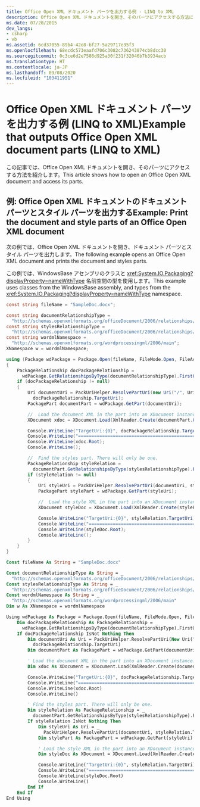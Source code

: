 ```yaml
---
title: Office Open XML ドキュメント パーツを出力する例 - LINQ to XML
description: Office Open XML ドキュメントを開き、そのパーツにアクセスする方法について学習します。
ms.date: 07/20/2015
dev_langs:
- csharp
- vb
ms.assetid: 6cd37055-89b4-42e8-bf27-5a29717e35f3
ms.openlocfilehash: 68ecdc573eaafd706c3082c736243874cb8dcc30
ms.sourcegitcommit: 0c3ce6d2e7586d925a30f231f32046b7b3934acb
ms.translationtype: HT
ms.contentlocale: ja-JP
ms.lasthandoff: 09/08/2020
ms.locfileid: "103411951"
---
```

# <a name="example-that-outputs-office-open-xml-document-parts-linq-to-xml"></a><span data-ttu-id="4d7f5-103">Office Open XML ドキュメント パーツを出力する例 (LINQ to XML)</span><span class="sxs-lookup"><span data-stu-id="4d7f5-103">Example that outputs Office Open XML document parts (LINQ to XML)</span></span>

<span data-ttu-id="4d7f5-104">この記事では、Office Open XML ドキュメントを開き、そのパーツにアクセスする方法を紹介します。</span><span class="sxs-lookup"><span data-stu-id="4d7f5-104">This article shows how to open an Office Open XML document and access its parts.</span></span>

## <a name="example-print-the-document-and-style-parts-of-an-office-open-xml-document"></a><span data-ttu-id="4d7f5-105">例: Office Open XML ドキュメントのドキュメント パーツとスタイル パーツを出力する</span><span class="sxs-lookup"><span data-stu-id="4d7f5-105">Example: Print the document and style parts of an Office Open XML document</span></span>

<span data-ttu-id="4d7f5-106">次の例では、Office Open XML ドキュメントを開き、ドキュメント パーツとスタイル パーツを出力します。</span><span class="sxs-lookup"><span data-stu-id="4d7f5-106">The following example opens an Office Open XML document and prints the document and styles parts.</span></span>

<span data-ttu-id="4d7f5-107">この例では、WindowsBase アセンブリのクラスと <xref:System.IO.Packaging?displayProperty=nameWithType> 名前空間の型を使用します。</span><span class="sxs-lookup"><span data-stu-id="4d7f5-107">This example uses classes from the WindowsBase assembly, and types from the <xref:System.IO.Packaging?displayProperty=nameWithType> namespace.</span></span>

```csharp
const string fileName = "SampleDoc.docx";

const string documentRelationshipType =
  "http://schemas.openxmlformats.org/officeDocument/2006/relationships/officeDocument";
const string stylesRelationshipType =
  "http://schemas.openxmlformats.org/officeDocument/2006/relationships/styles";
const string wordmlNamespace =
  "http://schemas.openxmlformats.org/wordprocessingml/2006/main";
XNamespace w = wordmlNamespace;

using (Package wdPackage = Package.Open(fileName, FileMode.Open, FileAccess.Read))
{
    PackageRelationship docPackageRelationship =
      wdPackage.GetRelationshipsByType(documentRelationshipType).FirstOrDefault();
    if (docPackageRelationship != null)
    {
        Uri documentUri = PackUriHelper.ResolvePartUri(new Uri("/", UriKind.Relative),
          docPackageRelationship.TargetUri);
        PackagePart documentPart = wdPackage.GetPart(documentUri);

        //  Load the document XML in the part into an XDocument instance.
        XDocument xdoc = XDocument.Load(XmlReader.Create(documentPart.GetStream()));

        Console.WriteLine("TargetUri:{0}", docPackageRelationship.TargetUri);
        Console.WriteLine("==================================================================");
        Console.WriteLine(xdoc.Root);
        Console.WriteLine();

        //  Find the styles part. There will only be one.
        PackageRelationship styleRelation =
          documentPart.GetRelationshipsByType(stylesRelationshipType).FirstOrDefault();
        if (styleRelation != null)
        {
            Uri styleUri = PackUriHelper.ResolvePartUri(documentUri, styleRelation.TargetUri);
            PackagePart stylePart = wdPackage.GetPart(styleUri);

            //  Load the style XML in the part into an XDocument instance.
            XDocument styleDoc = XDocument.Load(XmlReader.Create(stylePart.GetStream()));

            Console.WriteLine("TargetUri:{0}", styleRelation.TargetUri);
            Console.WriteLine("==================================================================");
            Console.WriteLine(styleDoc.Root);
            Console.WriteLine();
        }
    }
}
```

```vb
Const fileName As String = "SampleDoc.docx"

Const documentRelationshipType As String = _
  "http://schemas.openxmlformats.org/officeDocument/2006/relationships/officeDocument"
Const stylesRelationshipType As String = _
  "http://schemas.openxmlformats.org/officeDocument/2006/relationships/styles"
Const wordmlNamespace As String = _
  "http://schemas.openxmlformats.org/wordprocessingml/2006/main"
Dim w As XNamespace = wordmlNamespace

Using wdPackage As Package = Package.Open(fileName, FileMode.Open, FileAccess.Read)
    Dim docPackageRelationship As PackageRelationship = _
      wdPackage.GetRelationshipsByType(documentRelationshipType).FirstOrDefault()
    If docPackageRelationship IsNot Nothing Then
        Dim documentUri As Uri = PackUriHelper.ResolvePartUri(New Uri("/", UriKind.Relative), _
          docPackageRelationship.TargetUri)
        Dim documentPart As PackagePart = wdPackage.GetPart(documentUri)

        ' Load the document XML in the part into an XDocument instance.
        Dim xdoc As XDocument = XDocument.Load(XmlReader.Create(documentPart.GetStream()))

        Console.WriteLine("TargetUri:{0}", docPackageRelationship.TargetUri)
        Console.WriteLine("==================================================================")
        Console.WriteLine(xdoc.Root)
        Console.WriteLine()

        ' Find the styles part. There will only be one.
        Dim styleRelation As PackageRelationship = _
          documentPart.GetRelationshipsByType(stylesRelationshipType).FirstOrDefault()
        If styleRelation IsNot Nothing Then
            Dim styleUri As Uri = _
              PackUriHelper.ResolvePartUri(documentUri, styleRelation.TargetUri)
            Dim stylePart As PackagePart = wdPackage.GetPart(styleUri)

            ' Load the style XML in the part into an XDocument instance.
            Dim styleDoc As XDocument = XDocument.Load(XmlReader.Create(stylePart.GetStream()))

            Console.WriteLine("TargetUri:{0}", styleRelation.TargetUri)
            Console.WriteLine("==================================================================")
            Console.WriteLine(styleDoc.Root)
            Console.WriteLine()
        End If
    End If
End Using
```
